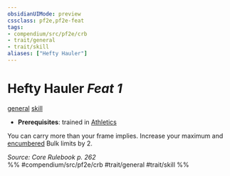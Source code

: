 ```yaml
---
obsidianUIMode: preview
cssclass: pf2e,pf2e-feat
tags:
- compendium/src/pf2e/crb
- trait/general
- trait/skill
aliases: ["Hefty Hauler"]
---
```

# Hefty Hauler  *Feat 1*  
[general](/rules/traits/general.md)  [skill](/rules/traits/skill.md)  

- **Prerequisites**: trained in [Athletics](/compendium/skills.md#Athletics)

You can carry more than your frame implies. Increase your maximum and [encumbered](/rules/conditions.md#Encumbered) Bulk limits by 2.

*Source: Core Rulebook p. 262*  
%% #compendium/src/pf2e/crb #trait/general #trait/skill %%